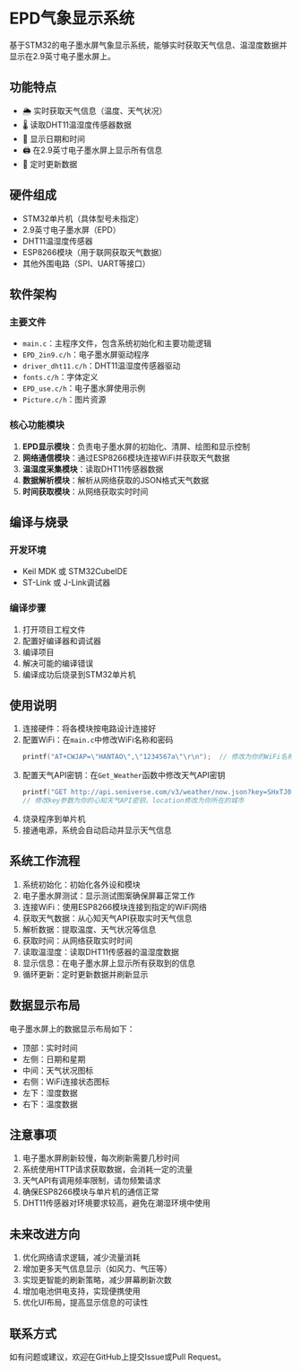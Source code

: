 # EPD气象显示系统

基于STM32的电子墨水屏气象显示系统，能够实时获取天气信息、温湿度数据并显示在2.9英寸电子墨水屏上。

## 功能特点

- 🌦️ 实时获取天气信息（温度、天气状况）
- 🌡️ 读取DHT11温湿度传感器数据
- 📅 显示日期和时间
- 🖨️ 在2.9英寸电子墨水屏上显示所有信息
- 🔄 定时更新数据

## 硬件组成

- STM32单片机（具体型号未指定）
- 2.9英寸电子墨水屏（EPD）
- DHT11温湿度传感器
- ESP8266模块（用于联网获取天气数据）
- 其他外围电路（SPI、UART等接口）

## 软件架构

### 主要文件

- `main.c`：主程序文件，包含系统初始化和主要功能逻辑
- `EPD_2in9.c/h`：电子墨水屏驱动程序
- `driver_dht11.c/h`：DHT11温湿度传感器驱动
- `fonts.c/h`：字体定义
- `EPD_use.c/h`：电子墨水屏使用示例
- `Picture.c/h`：图片资源

### 核心功能模块

1. **EPD显示模块**：负责电子墨水屏的初始化、清屏、绘图和显示控制
2. **网络通信模块**：通过ESP8266模块连接WiFi并获取天气数据
3. **温湿度采集模块**：读取DHT11传感器数据
4. **数据解析模块**：解析从网络获取的JSON格式天气数据
5. **时间获取模块**：从网络获取实时时间

## 编译与烧录

### 开发环境

- Keil MDK 或 STM32CubeIDE
- ST-Link 或 J-Link调试器

### 编译步骤

1. 打开项目工程文件
2. 配置好编译器和调试器
3. 编译项目
4. 解决可能的编译错误
5. 编译成功后烧录到STM32单片机

## 使用说明

1. 连接硬件：将各模块按电路设计连接好
2. 配置WiFi：在`main.c`中修改WiFi名称和密码
   ```c
   printf("AT+CWJAP=\"HANTAO\",\"1234567a\"\r\n");  // 修改为你的WiFi名称和密码
   ```
3. 配置天气API密钥：在`Get_Weather`函数中修改天气API密钥
   ```c
   printf("GET http://api.seniverse.com/v3/weather/now.json?key=SHxTJ0yyZMhCuawJ9&location=haerbin&language=zh-Hans&unit=c\r\n\r\n");
   // 修改key参数为你的心知天气API密钥，location修改为你所在的城市
   ```
4. 烧录程序到单片机
5. 接通电源，系统会自动启动并显示天气信息

## 系统工作流程

1. 系统初始化：初始化各外设和模块
2. 电子墨水屏测试：显示测试图案确保屏幕正常工作
3. 连接WiFi：使用ESP8266模块连接到指定的WiFi网络
4. 获取天气数据：从心知天气API获取实时天气信息
5. 解析数据：提取温度、天气状况等信息
6. 获取时间：从网络获取实时时间
7. 读取温湿度：读取DHT11传感器的温湿度数据
8. 显示信息：在电子墨水屏上显示所有获取到的信息
9. 循环更新：定时更新数据并刷新显示

## 数据显示布局

电子墨水屏上的数据显示布局如下：

- 顶部：实时时间
- 左侧：日期和星期
- 中间：天气状况图标
- 右侧：WiFi连接状态图标
- 左下：湿度数据
- 右下：温度数据

## 注意事项

1. 电子墨水屏刷新较慢，每次刷新需要几秒时间
2. 系统使用HTTP请求获取数据，会消耗一定的流量
3. 天气API有调用频率限制，请勿频繁请求
4. 确保ESP8266模块与单片机的通信正常
5. DHT11传感器对环境要求较高，避免在潮湿环境中使用

## 未来改进方向

1. 优化网络请求逻辑，减少流量消耗
2. 增加更多天气信息显示（如风力、气压等）
3. 实现更智能的刷新策略，减少屏幕刷新次数
4. 增加电池供电支持，实现便携使用
5. 优化UI布局，提高显示信息的可读性

## 联系方式

如有问题或建议，欢迎在GitHub上提交Issue或Pull Request。